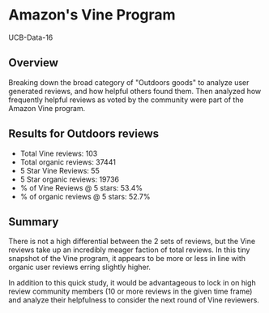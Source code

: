 # Amazon's Vine Program
UCB-Data-16

## Overview
Breaking down the broad category of "Outdoors goods" to analyze user generated reviews, and how helpful others found them. Then analyzed how frequently helpful reviews as voted by the community were part of the Amazon Vine program.

## Results for Outdoors reviews
* Total Vine reviews: 103
* Total organic reviews: 37441
* 5 Star Vine Reviews: 55
* 5 Star organic reviews: 19736
* % of Vine Reviews @ 5 stars: 53.4%
* % of organic reviews @ 5 stars: 52.7%

## Summary
There is not a high differential between the 2 sets of reviews, but the Vine reviews take up an incredibly meager faction of total reviews. In this tiny snapshot of the Vine program, it appears to be more or less in line with organic user reviews erring slightly higher. 

In addition to this quick study, it would be advantageous to lock in on high review community members (10 or more reviews in the given time frame) and analyze their helpfulness to consider the next round of Vine reviewers.
